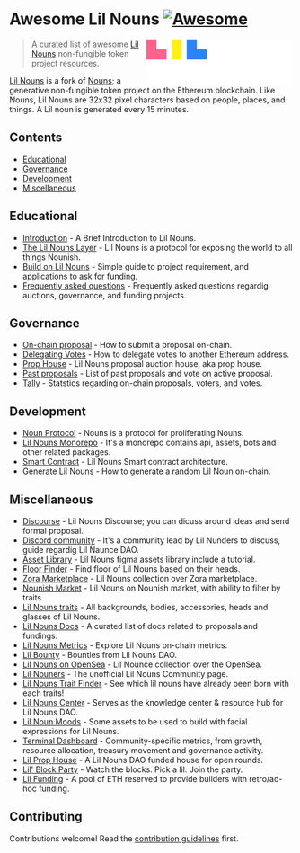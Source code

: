 # Awesome Lil Nouns [![Awesome](https://awesome.re/badge.svg)](https://awesome.re)

<!--lint ignore double-link-->
[<img src="assets/lilnouns-logo.svg" align="right" width="260" alt="Lil Nouns DAO">](https://lilnouns.wtf)

<!--lint ignore double-link-->
> A curated list of awesome [Lil Nouns](https://lilnouns.wtf) non-fungible token project resources. 

<!--lint ignore double-link-->
[Lil Nouns](https://lilnouns.wtf) is a fork of [Nouns](https://nouns.wtf); a generative non-fungible token project on the Ethereum blockchain. 
Like Nouns, Lil Nouns are 32x32 pixel characters based on people, places, and things. A Lil noun is generated every 15 minutes.

## Contents

- [Educational](#educational)
- [Governance](#governance)
- [Development](#development)
- [Miscellaneous](#miscellaneous)

## Educational

- [Introduction](https://lilnouns.notion.site/A-Brief-Introduction-to-Lil-Nouns-54ea31f688734819954bfa13b88f7f7f) - A Brief Introduction to Lil Nouns.
- [The Lil Nouns Layer](https://lilnouns.notion.site/The-Lil-Nouns-Layer-11425a8fcd0449acbe0bb068c6b9cf4c) - Lil Nouns is a protocol for exposing the world to all things Nounish.
- [Build on Lil Nouns]() - Simple guide to project requirement, and applications to ask for funding.
- [Frequently asked questions](https://lilnouns.notion.site/FAQs-0964541052304325880ee11c5beb34e6) - Frequently asked questions regardig auctions, governance, and funding projects.

## Governance

- [On-chain proposal](https://lilnouns.notion.site/Submit-a-proposal-on-chain-25f5311ddfff484ab22d72cf047a1c46) - How to submit a proposal on-chain.
- [Delegating Votes](https://lilnouns.notion.site/Delegating-Votes-c5f9629d6e444f7398c60ad31fa633e2) - How to delegate votes to another Ethereum address.
- [Prop House](https://lilnouns.notion.site/Prop-House-a86f08c9e31f411589f8c7aeaff83ee8) - Lil Nouns proposal auction house, aka prop house.
- [Past proposals](https://lilnouns.wtf/vote) - List of past proposals and vote on active proposal.
- [Tally](https://www.tally.xyz/governance/eip155:1:0x5d2C31ce16924C2a71D317e5BbFd5ce387854039) - Statstics regarding on-chain proposals, voters, and votes. 

## Development

- [Noun Protocol](https://lilnouns.notion.site/Noun-Protocol-forked-with-amendments-to-contract-addresses-9cc199c4cfce49b983fe0889bae8e796) - Nouns is a protocol for proliferating Nouns.
- [Lil Nouns Monorepo](https://github.com/lilnounsDAO/lilnouns-monorepo) - It's a monorepo contains api, assets, bots and other related packages.
- [Smart Contract](https://lilnouns.notion.site/Lil-Nouns-Smart-contract-architecture-a4cadc430d97409e99d17ce09720e4d0) - Lil Nouns Smart contract architecture.
- [Generate Lil Nouns](https://lilnouns.notion.site/Generate-a-random-Lil-Noun-on-chain-6d5cc033a43d47a3abe661ce76a303f0) - How to generate a random Lil Noun on-chain.

## Miscellaneous

- [Discourse](http://discourse.lilnouns.wtf/) - Lil Nouns Discourse; you can dicuss around ideas and send formal proposal.
- [Discord community](https://discord.gg/xjARUcB3tJ) - It's a community lead by Lil Nunders to discuss, guide regardig Lil Naunce DAO.
- [Asset Library](https://www.figma.com/community/file/1117824291358512052) - Lil Nouns figma assets library include a tutorial.
- [Floor Finder](https://www.floorfinder.xyz/collection/lil-nouns/Head) - Find floor of Lil Nouns based on their heads.
- [Zora Marketplace](https://zora.co/collections/0x4b10701Bfd7BFEdc47d50562b76b436fbB5BdB3B) - Lil Nouns collection over Zora marketplace.
- [Nounish Market](https://www.nounish.market/collections/0x4b10701bfd7bfedc47d50562b76b436fbb5bdb3b) - Lil Nouns on Nounish market, with ability to filter by traits.
- [Lil Nouns traits](https://www.figma.com/community/file/1107027798019162777) - All backgrounds, bodies, accessories, heads and glasses of Lil Nouns.
- [Lil Nouns Docs](https://www.notion.so/al409/All-Docs-de73e230e1654deebbeadef61ec30e0a) - A curated list of docs related to proposals and fundings.
- [Lil Nouns Metrics](https://lilnounsmetrics.com) - Explore Lil Nouns on-chain metrics.
- [Lil Bounty](https://www.notion.so/Lil-Bounty-13294a3e944a43868377a3efa8953971) - Bounties from Lil Nouns DAO. 
- [Lil Nouns on OpenSea](https://opensea.io/collection/lil-nouns) - Lil Nounce collection over the OpenSea.
- [Lil Nouners](https://lilnouners.wtf) - The unofficial Lil Nouns Community page.
- [Lil Nouns Trait Finder](https://lilnouns.traits.wtf) - See which lil nouns have already been born with each traits!
- [Lil Nouns Center](https://www.lil-nouns.center) - Serves as the knowledge center & resource hub for Lil Nouns DAO.
- [Lil Noun Moods](https://github.com/lilnoun1112/lilnounmoods) - Some assets to be used to build with facial expressions for Lil Nouns.
- [Terminal Dashboard](https://www.terminal.co/community/social/lilnouns.wtf) - Community-specific metrics, from growth, resource allocation, treasury movement and governance activity.
- [Lil Prop House](https://prop.house/lil-nouns) - A Lil Nouns DAO funded house for open rounds.
- [Lil' Block Party](https://lilblockparty.wtf) - Watch the blocks. Pick a lil. Join the party.
- [Lil Funding](https://www.addressform.io/board/689ad3b5-7a88-4ad0-8ba0-4d57703d7636) - A pool of ETH reserved to provide builders with retro/ad-hoc funding.

## Contributing

Contributions welcome! Read the [contribution guidelines](CONTRIBUTING.md) first.
